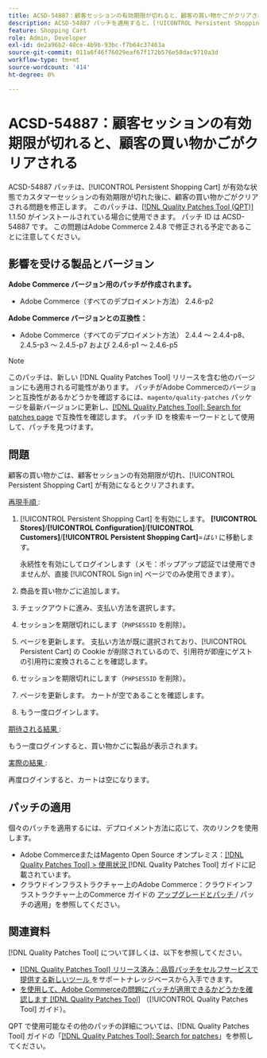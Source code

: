 ```yaml
---
title: ACSD-54887：顧客セッションの有効期限が切れると、顧客の買い物かごがクリアされる
description: ACSD-54887 パッチを適用すると、[!UICONTROL Persistent Shopping Cart] が有効な状態でカスタマーセッションの有効期限が切れた後に、お客様の買い物かごがクリアされるAdobe Commerceの問題が修正されます。
feature: Shopping Cart
role: Admin, Developer
exl-id: de2a96b2-48ce-4b9b-93bc-f7b64c37463a
source-git-commit: 011a6f46f76029eaf67f172b576e58dac9710a3d
workflow-type: tm+mt
source-wordcount: '414'
ht-degree: 0%

---
```


# ACSD-54887：顧客セッションの有効期限が切れると、顧客の買い物かごがクリアされる

ACSD-54887 パッチは、[!UICONTROL Persistent Shopping Cart] が有効な状態でカスタマーセッションの有効期限が切れた後に、顧客の買い物かごがクリアされる問題を修正します。 このパッチは、[[!DNL Quality Patches Tool (QPT)]](https://experienceleague.adobe.com/en/docs/commerce-operations/tools/quality-patches-tool/quality-patches-tool-to-self-serve-quality-patches) 1.1.50 がインストールされている場合に使用できます。 パッチ ID は ACSD-54887 です。 この問題はAdobe Commerce 2.4.8 で修正される予定であることに注意してください。

## 影響を受ける製品とバージョン

**Adobe Commerce バージョン用のパッチが作成されます。**

* Adobe Commerce（すべてのデプロイメント方法） 2.4.6-p2

**Adobe Commerce バージョンとの互換性：**

* Adobe Commerce（すべてのデプロイメント方法） 2.4.4 ～ 2.4.4-p8、2.4.5-p3 ～ 2.4.5-p7 および 2.4.6-p1 ～ 2.4.6-p5

>[!NOTE]
>
>このパッチは、新しい [!DNL Quality Patches Tool] リリースを含む他のバージョンにも適用される可能性があります。 パッチがAdobe Commerceのバージョンと互換性があるかどうかを確認するには、`magento/quality-patches` パッケージを最新バージョンに更新し、[[!DNL Quality Patches Tool]: Search for patches page](https://experienceleague.adobe.com/tools/commerce-quality-patches/index.html) で互換性を確認します。 パッチ ID を検索キーワードとして使用して、パッチを見つけます。

## 問題

顧客の買い物かごは、顧客セッションの有効期限が切れ、[!UICONTROL Persistent Shopping Cart] が有効になるとクリアされます。

<u> 再現手順 </u>:

1. [!UICONTROL Persistent Shopping Cart] を有効にします。 **[!UICONTROL Stores]**/**[!UICONTROL Configuration]**/**[!UICONTROL Customers]**/**[!UICONTROL Persistent Shopping Cart]**=*はい* に移動します。

   永続性を有効にしてログインします（メモ：ポップアップ認証では使用できませんが、直接 [!UICONTROL Sign in] ページでのみ使用できます）。

1. 商品を買い物かごに追加します。
1. チェックアウトに進み、支払い方法を選択します。
1. セッションを期限切れにします（`PHPSESSID` を削除）。
1. ページを更新します。 支払い方法が既に選択されており、[!UICONTROL Persistent Cart] の Cookie が削除されているので、引用符が即座にゲストの引用符に変換されることを確認します。
1. セッションを期限切れにします（`PHPSESSID` を削除）。
1. ページを更新します。 カートが空であることを確認します。
1. もう一度ログインします。

<u> 期待される結果 </u>:

もう一度ログインすると、買い物かごに製品が表示されます。

<u> 実際の結果 </u>:

再度ログインすると、カートは空になります。

## パッチの適用

個々のパッチを適用するには、デプロイメント方法に応じて、次のリンクを使用します。

* Adobe CommerceまたはMagento Open Source オンプレミス：[[!DNL Quality Patches Tool] > 使用状況 ](/help/tools/quality-patches-tool/usage.md) [!DNL Quality Patches Tool] ガイドに記載されています。
* クラウドインフラストラクチャー上のAdobe Commerce：クラウドインフラストラクチャー上のCommerce ガイドの [ アップグレードとパッチ ](https://experienceleague.adobe.com/docs/commerce-cloud-service/user-guide/develop/upgrade/apply-patches.html)/ パッチの適用」を参照してください。

## 関連資料

[!DNL Quality Patches Tool] について詳しくは、以下を参照してください。

* [[!DNL Quality Patches Tool]  リリース済み：品質パッチをセルフサービスで提供する新しいツール ](https://experienceleague.adobe.com/en/docs/commerce-operations/tools/quality-patches-tool/quality-patches-tool-to-self-serve-quality-patches) をサポートナレッジベースから入手できます。
* [ を使用して、Adobe Commerceの問題にパッチが適用できるかどうかを確認します  [!DNL Quality Patches Tool]](/help/tools/quality-patches-tool/patches-available-in-qpt/check-patch-for-magento-issue-with-magento-quality-patches.md) （[!UICONTROL Quality Patches Tool] ガイド）。


QPT で使用可能なその他のパッチの詳細については、[!DNL Quality Patches Tool] ガイドの「[[!DNL Quality Patches Tool]: Search for patches](https://experienceleague.adobe.com/tools/commerce-quality-patches/index.html)」を参照してください。
